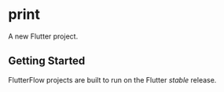 # print

A new Flutter project.

## Getting Started

FlutterFlow projects are built to run on the Flutter _stable_ release.
